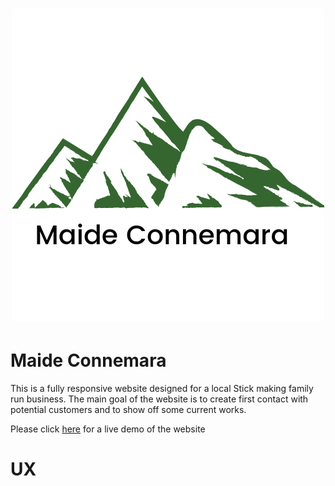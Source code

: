 <h1 align="center">
  <a href="https://squelsh84.github.io/milestone_project_1/" target="_blank"><img src="/assets/images/Maide logo.png" alt="Maide Connemara Logo"/></a>
</h1>


# Maide Connemara

This is a fully responsive website designed for a local Stick making family run business. The main goal of the website is to create first contact with potential customers and to show off some current works.

Please click [here](hhttps://squelsh84.github.io/milestone_project_1/) for a live demo of the website 

# UX